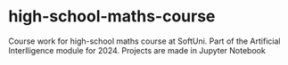 # high-school-maths-course

Course work for high-school maths course at SoftUni. Part of the Artificial Interlligence module for 2024. Projects are made in Jupyter Notebook
